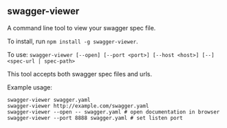 ## swagger-viewer

A command line tool to view your swagger spec file.

To install, run `npm install -g swagger-viewer`.

To use: `swagger-viewer [--open] [--port <port>] [--host <host>] [--] <spec-url | spec-path>`

This tool accepts both swagger spec files and urls.

Example usage:
```
swagger-viewer swagger.yaml
swagger-viewer http://example.com/swagger.yaml
swagger-viewer --open -- swagger.yaml # open documentation in browser
swagger-viewer --port 8888 swagger.yaml # set listen port
```
